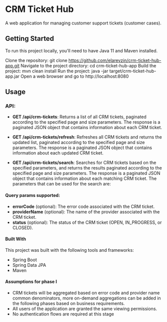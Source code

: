 # CRM Ticket Hub
A web application for managing customer support tickets (customer cases).

## Getting Started
To run this project locally, you'll need to have Java 11 and Maven installed.

Clone the repository: git clone https://github.com/elarevzin/crm-ticket-hub-app.git
Navigate to the project directory: cd crm-ticket-hub-app
Build the project: mvn clean install
Run the project: java -jar target/crm-ticket-hub-app.jar
Open a web browser and go to http://localhost:8080

## Usage
### API:
- **GET /api/crm-tickets**: Returns a list of all CRM tickets, paginated according to the specified page and size parameters. The response is a paginated JSON object that contains information about each CRM ticket.

- **GET /api/crm-tickets/refresh**: Refreshes all CRM tickets and returns the updated list, paginated according to the specified page and size parameters. The response is a paginated JSON object that contains information about each updated CRM ticket.

- **GET /api/crm-tickets/search**: Searches for CRM tickets based on the specified parameters, and returns the results paginated according to the specified page and size parameters. The response is a paginated JSON object that contains information about each matching CRM ticket. The parameters that can be used for the search are:

#### Query params supported:
- **errorCode** (optional): The error code associated with the CRM ticket.
- **providerName** (optional): The name of the provider associated with the CRM ticket.
- **status** (optional): The status of the CRM ticket (OPEN, IN_PROGRESS, or CLOSED).

#### Built With
This project was built with the following tools and frameworks:

- Spring Boot
- Spring Data JPA
- Maven

#### Assumptions for phase I

- CRM tickets will be aggregated based on error code and provider name common denominators, more on-demand aggregations can be added in the following phases based on business requirements.
- All users of the application are granted the same viewing permissions.
- No authentication flows are required at this stage
